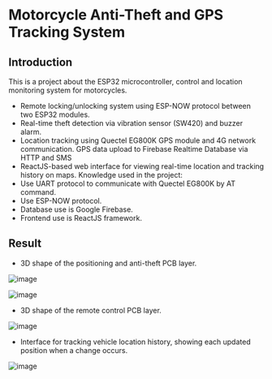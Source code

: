 # Motorcycle Anti-Theft and GPS Tracking System 

## Introduction

This is a project about the ESP32 microcontroller, control and location monitoring system for motorcycles.
- Remote locking/unlocking system using ESP-NOW protocol between two ESP32 modules.
- Real-time theft detection via vibration sensor (SW420) and buzzer alarm.
- Location tracking using Quectel EG800K GPS module and 4G network communication. GPS data upload to Firebase Realtime Database via HTTP and SMS
- ReactJS-based web interface for viewing real-time location and tracking history on maps.
Knowledge used in the project:
- Use UART protocol to communicate with Quectel EG800K by AT command.
- Use ESP-NOW protocol.
- Database use is Google Firebase.
- Frontend use is ReactJS framework.

## Result
- 3D shape of the positioning and anti-theft PCB layer.
  
![image](https://github.com/user-attachments/assets/172d292d-629b-4b57-853e-ef1ebd6459d8)

![image](https://github.com/user-attachments/assets/cf0b9f07-e95a-42bf-8d6d-3f4359622625)

- 3D shape of the remote control PCB layer.

![image](https://github.com/user-attachments/assets/fd65eb62-8b5a-4f1d-84d5-d4f4d954369a)

- Interface for tracking vehicle location history, showing each updated position when a change occurs.

![image](https://github.com/user-attachments/assets/524fa7b6-587c-4355-9ef9-756c41c1abb3)




